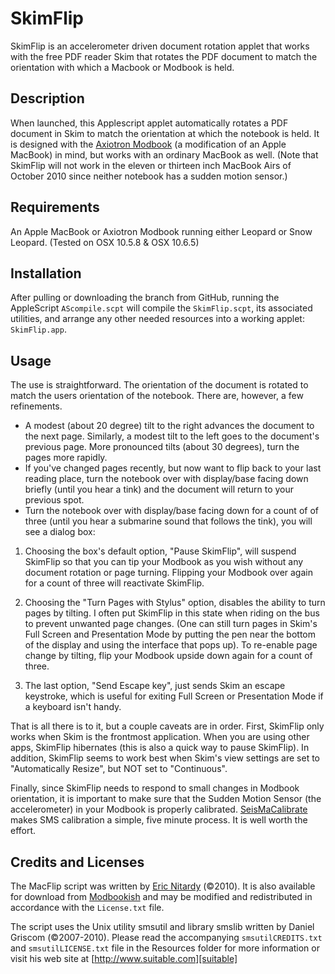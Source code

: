 SkimFlip
========

SkimFlip is an accelerometer driven document rotation applet that works with the free PDF reader Skim that rotates the PDF document to match the orientation with which a Macbook or Modbook is held.

Description
-----------
When launched, this Applescript applet automatically rotates a PDF document in Skim to match the orientation at which the notebook is held. It is designed with the [Axiotron Modbook][] (a modification of an Apple MacBook) in mind, but works with an ordinary MacBook as well. (Note that SkimFlip will not work in the eleven or thirteen inch MacBook Airs of October 2010 since neither notebook has a sudden motion sensor.) 

Requirements
------------
An Apple MacBook or Axiotron Modbook running either Leopard or Snow Leopard. (Tested on OSX 10.5.8 & OSX 10.6.5)

Installation
------------
After pulling or downloading the branch from GitHub, running the AppleScript `AScompile.scpt` will compile the `SkimFlip.scpt`, its associated utilities, and arrange any other needed resources into a working applet: `SkimFlip.app`.

Usage
-----
The use is straightforward. The orientation of the document is rotated to match the users orientation of the notebook. There are, however, a few refinements.  

- A modest (about 20 degree) tilt to the right advances the document to the next page. Similarly, a modest tilt to the left goes to the document's previous page. More pronounced tilts (about 30 degrees), turn the pages more rapidly. 
- If you've changed pages recently, but now want to flip back to your last reading place, turn the notebook over with display/base facing down briefly (until you hear a tink) and the document will return to your previous spot.
-  Turn the notebook over with display/base facing down for a count of of three (until you hear a submarine sound that follows the tink), you will see a dialog box:

1. Choosing the box's default option, "Pause SkimFlip", will suspend SkimFlip so that you can tip your Modbook as you wish without any document rotation or page turning. Flipping your Modbook over again for a count of three will reactivate SkimFlip.

2. Choosing the "Turn Pages with Stylus" option, disables the ability to turn pages by tilting. I often put SkimFlip in this state when riding on the bus to prevent unwanted page changes. (One can still turn pages in Skim's Full Screen and Presentation Mode by putting the pen near the bottom of the display and using the interface that pops up). To re-enable page change by tilting, flip your Modbook upside down again for a count of three.

3. The last option, "Send Escape key", just sends Skim an escape keystroke, which is useful for exiting Full Screen or Presentation Mode if a keyboard isn't handy. 

That is all there is to it, but a couple caveats are in order. First, SkimFlip only works when Skim is the frontmost application. When you are using other apps, SkimFlip hibernates (this is also a quick way to pause SkimFlip). In addition, SkimFlip seems to work best when Skim's view settings are set to "Automatically Resize", but NOT set to "Continuous". 

Finally, since SkimFlip needs to respond to small changes in Modbook orientation, it is important to make sure that the Sudden Motion Sensor (the accelerometer) in your Modbook is properly calibrated. [SeisMaCalibrate][] makes SMS calibration a simple, five minute process. It is well worth the effort. 


Credits and Licenses
--------------------
The MacFlip script was written by [Eric Nitardy][ericn] (©2010). It is also available for download from [Modbookish][] and may be modified and redistributed in accordance with the `License.txt` file.

The script uses the Unix utility smsutil and library smslib written by Daniel Griscom (©2007-2010). Please read the accompanying `smsutilCREDITS.txt` and `smsutilLICENSE.txt` file in the Resources folder for more information or visit his web site at [http://www.suitable.com][suitable] 



[Axiotron Modbook]: http://www.axiotron.com/index.php?id=modbook
[SeisMaCalibrate]: http://www.suitable.com/tools/seismacalibrate.html
[Modbookish]: http://modbookish.lefora.com/2010/04/23/skimflip-accelerometer-based-document-rotation-for/
[suitable]: http://www.suitable.com
[ericn]: http://modbookish.lefora.com/members/ericn/